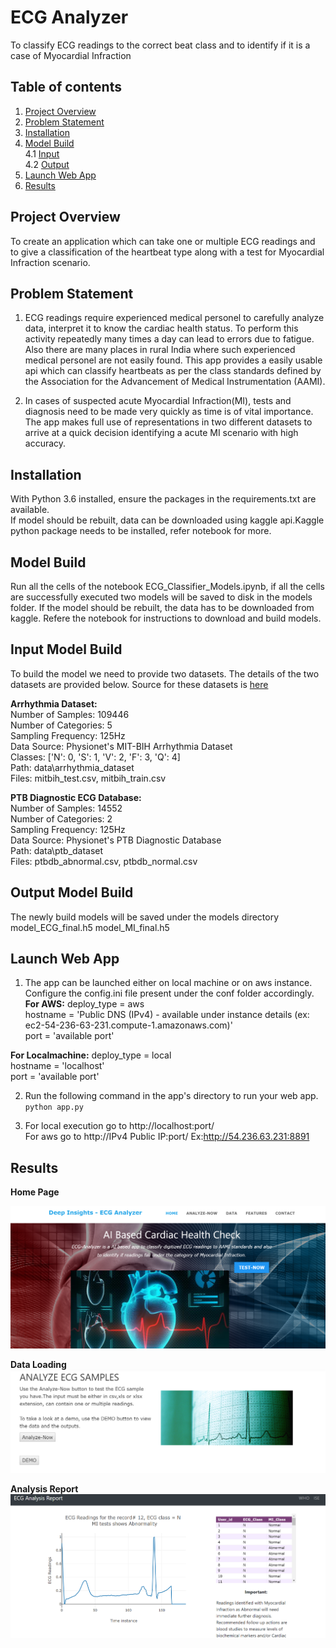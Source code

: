 # ECG Analyzer
To classify ECG readings to the correct beat class and to identify if it is a case of Myocardial Infraction

## Table of contents
1. [Project Overview](#project-overview)
2. [Problem Statement](#problem-statement)
3. [Installation](#installation)
4. [Model Build](#model-build)<br>
   4.1 [Input](#input-model-build)<br>
   4.2 [Output](#output-model-build)<br>
5. [Launch Web App](#launch-web-app)
6. [Results](#results)

## Project Overview
To create an application which can take one or multiple ECG readings and to give a classification of the heartbeat type along with a test for Myocardial Infraction scenario.

## Problem Statement
1. ECG readings require experienced medical personel to carefully analyze data, interpret it to know the cardiac health status. To perform this activity repeatedly many times a day can lead to errors due to fatigue.
Also there are many places in rural India where such experienced medical personel are not easily found.
This app provides a easily usable api which can classify heartbeats as per the class standards defined by the Association for the Advancement of Medical Instrumentation (AAMI).

2. In cases of suspected acute Myocardial Infraction(MI), tests and diagnosis need to be made very quickly as time is of vital importance. The app makes full use of representations in two different datasets to arrive at a quick decision identifying a acute MI scenario with high accuracy.

## Installation
With Python 3.6 installed, ensure the packages in the requirements.txt are available.<br>
If model should be rebuilt, data can be downloaded using kaggle api.Kaggle python package needs to be installed, refer notebook for more.

## Model Build
Run all the cells of the notebook ECG_Classifier_Models.ipynb, if all the cells are successfully executed two models will be saved to disk in the models folder.
If the model should be rebuilt, the data has to be downloaded from kaggle. Refere the notebook for instructions to download and build models.

## Input Model Build
To build the model we need to provide two datasets. The details of the two datasets are provided below.
Source for these datasets is [here](https://www.kaggle.com/shayanfazeli/heartbeat)

__Arrhythmia Dataset:__<br>
Number of Samples: 109446<br>
Number of Categories: 5<br>
Sampling Frequency: 125Hz<br>
Data Source: Physionet's MIT-BIH Arrhythmia Dataset<br>
Classes: ['N': 0, 'S': 1, 'V': 2, 'F': 3, 'Q': 4]<br>
Path: data\arrhythmia_dataset<br>
Files: mitbih_test.csv, mitbih_train.csv<br>

__PTB Diagnostic ECG Database:__<br>
Number of Samples: 14552<br>
Number of Categories: 2<br>
Sampling Frequency: 125Hz<br>
Data Source: Physionet's PTB Diagnostic Database<br>
Path: data\ptb_dataset<br>
Files: ptbdb_abnormal.csv, ptbdb_normal.csv<br>


## Output Model Build
The newly build models will be saved under the models directory
model_ECG_final.h5
model_MI_final.h5

## Launch Web App
1. The app can be launched either on local machine or on aws instance. Configure the config.ini file present under the conf folder  accordingly.<br>
  __For AWS:__
  deploy_type = aws<br>
  hostname = 'Public DNS (IPv4) - available under instance details (ex: ec2-54-236-63-231.compute-1.amazonaws.com)'<br>
  port = 'available port'
  
  __For Localmachine:__
  deploy_type = local<br>
  hostname = 'localhost'<br>
  port = 'available port'
  
2. Run the following command in the app's directory to run your web app.
    `python app.py`

3. For local execution go to http://localhost:port/<br>
   For aws go to http://IPv4 Public IP:port/
   Ex:http://54.236.63.231:8891

## Results

__Home Page__
<br>

![](https://github.com/jinujayan/Capstone_ECGAnalyzer/blob/master/images/webapp_home.png)

__Data Loading__
<br>
![](https://github.com/jinujayan/Capstone_ECGAnalyzer/blob/master/images/upload_data.png)

__Analysis Report__
<br>
![](https://github.com/jinujayan/Capstone_ECGAnalyzer/blob/master/images/results.png)
